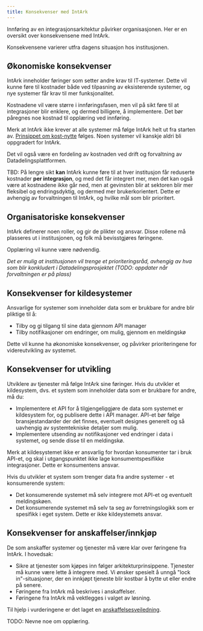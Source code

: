 ```yaml
---
title: Konsekvenser med IntArk
---
```


Innføring av en integrasjonsarkitektur påvirker organisasjonen. Her er en oversikt over konsekvensene med IntArk.


Konsekvensene varierer utfra dagens situasjon hos institusjonen.

## Økonomiske konsekvenser


IntArk inneholder føringer som setter andre krav til IT-systemer. Dette vil kunne føre til kostnader både ved tilpasning av eksisterende systemer, og nye systemer får krav til mer funksjonalitet.


Kostnadene vil være større i innføringsfasen, men vil på sikt føre til at integrasjoner blir enklere, og dermed billigere, å implementere. Det bør påregnes noe kostnad til opplæring ved innføring.


Merk at IntArk ikke krever at alle systemer må følge IntArk helt ut fra starten av. [Prinsippet om kost-nytte](/docs/datadeling/prinsippene/fleksibel) følges. Noen systemer vil kanskje aldri bli oppgradert for IntArk.


Det vil også være en fordeling av kostnaden ved drift og forvaltning av Datadelingsplattformen.


TBD: På lengre sikt **kan** IntArk kunne føre til at hver institusjon får reduserte kostnader **per integrasjon**, og med det får integrert mer, men det kan også være at kostnadene ikke går ned, men at gevinsten blir at sektoren blir mer fleksibel og endringsdyktig, og dermed mer brukerkorientert. Dette er avhengig av forvaltningen til IntArk, og hvilke mål som blir prioritert.


## Organisatoriske konsekvenser


IntArk definerer noen roller, og gir de plikter og ansvar. Disse rollene må plasseres ut i institusjonen, og folk må bevisstgjøres føringene.


Opplæring vil kunne være nødvendig.


*Det er mulig at institusjonen vil trenge et prioriteringsråd, avhengig av hva som blir konkludert i Datadelingsprosjektet (TODO: oppdater når forvaltningen er på plass)*


## Konsekvenser for kildesystemer


Ansvarlige for systemer som inneholder data som er brukbare for andre blir pliktige til å:


* Tilby og gi tilgang til sine data gjennom API manager
* Tilby notifikasjoner om endringer, om mulig, gjennom en meldingskø


Dette vil kunne ha økonomiske konsekvenser, og påvirker prioriteringene for videreutvikling av systemet.


## Konsekvenser for utvikling


Utviklere av tjenester må følge IntArk sine føringer. Hvis du utvikler et kildesystem, dvs. et system som inneholder data som er brukbare for andre, må du:


* Implementere et API for å tilgjengeliggjøre de data som systemet er kildesystem for, og publisere dette i API manager. API-et bør følge bransjestandarder der det finnes, eventuelt designes generelt og så uavhengig av systemtekniske detaljer som mulig.
* Implementere utsending av notifikasjoner ved endringer i data i systemet, og sende disse til en meldingskø.


Merk at kildesystemet ikke er ansvarlig for hvordan konsumenter tar i bruk API-et, og skal i utgangspunktet ikke lage konsumentspesifikke integrasjoner. Dette er konsumentens ansvar.


Hvis du utvikler et system som trenger data fra andre systemer - et konsumerende system:


* Det konsumerende systemet må selv integrere mot API-et og eventuelt meldingskøen.
* Det konsumerende systemet må selv ta seg av forretningslogikk som er spesifikk i eget system. Dette er ikke kildeystemets ansvar.


## Konsekvenser for anskaffelser/innkjøp


De som anskaffer systemer og tjenester må være klar over føringene fra IntArk. I hovedsak:


* Sikre at tjenester som kjøpes inn følger arkitekturprinsippene. Tjenester må kunne være lette å integrere med. Vi ønsker spesielt å unngå "lock in"-situasjoner, der en innkjøpt tjeneste blir kostbar å bytte ut eller endre på senere.
* Føringene fra IntArk må beskrives i anskaffelser.
* Føringene fra IntArk må vektlegges i valget av løsning.


Til hjelp i vurderingene er det laget en [anskaffelsesveiledning](/docs/datadeling/veiledere/annet/anskaffelse).


TODO: Nevne noe om opplæring.
